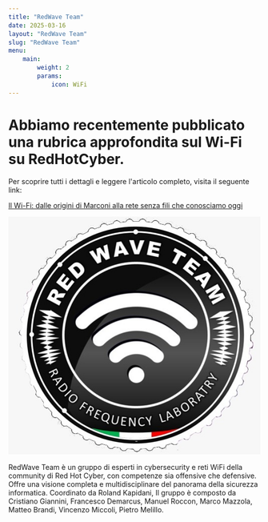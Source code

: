 ```yaml
---
title: "RedWave Team"
date: 2025-03-16
layout: "RedWave Team"
slug: "RedWave Team"
menu:
    main:
        weight: 2
        params: 
            icon: WiFi
---
```


# Abbiamo recentemente pubblicato una **rubrica approfondita sul Wi-Fi** su RedHotCyber.

Per scoprire tutti i dettagli e leggere l'articolo completo, visita il seguente link:

[Il Wi-Fi: dalle origini di Marconi alla rete senza fili che conosciamo oggi](https://www.redhotcyber.com/post/il-wifi-dalle-origini-di-marconi-alla-rete-senza-fili-che-conosciamo-oggi/)


![RW](1.jpg)

RedWave Team è un gruppo di esperti in cybersecurity e reti WiFi della community di Red Hot Cyber, con competenze sia offensive che defensive. Offre una visione completa e multidisciplinare del panorama della sicurezza informatica. Coordinato da Roland Kapidani, Il gruppo è composto da Cristiano Giannini, Francesco Demarcus, Manuel Roccon, Marco Mazzola, Matteo Brandi, Vincenzo Miccoli, Pietro Melillo.